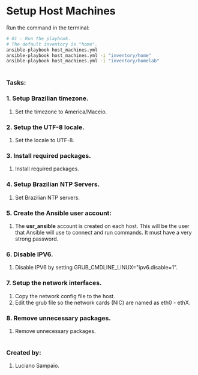 # Setup Host Machines

Run the command in the terminal:
```bash
# 01 - Run the playbook.
# The default inventory is "home".
ansible-playbook host_machines.yml
ansible-playbook host_machines.yml -i "inventory/home"
ansible-playbook host_machines.yml -i "inventory/homelab"
```

#
### Tasks:

### 1. Setup Brazilian timezone.
  1. Set the timezone to America/Maceio.

### 2. Setup the UTF-8 locale.
  1. Set the locale to UTF-8.

### 3. Install required packages.
  1. Install required packages.

### 4. Setup Brazilian NTP Servers.
  1. Set Brazilian NTP servers.

### 5. Create the Ansible user account:
  1. The **usr_ansible** account is created on each host. This will be the user that Ansible will use to connect and run commands. It must have a very strong password.

### 6. Disable IPV6.
  1. Disable IPV6 by setting GRUB_CMDLINE_LINUX="ipv6.disable=1".

### 7. Setup the network interfaces.
  1. Copy the network config file to the host.
  1. Edit the grub file so the network cards (NIC) are named as eth0 - ethX.

### 8. Remove unnecessary packages.
  1. Remove unnecessary packages.

#
### Created by:

1. Luciano Sampaio.
